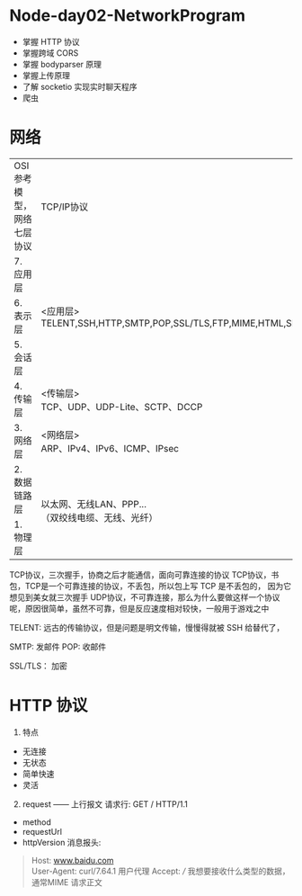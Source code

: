 # Node-day02-NetworkProgram
- 掌握 HTTP 协议
- 掌握跨域 CORS
- 掌握 bodyparser 原理
- 掌握上传原理
- 了解 socketio 实现实时聊天程序
- 爬虫

# 网络

<table>
  <tr>
    <td>OSI参考模型，网络七层协议</td>
    <td>TCP/IP协议</td>
  </tr>
  <tr>
    <td>7. 应用层</td>
    <td rowspan="3"><应用层><br />TELENT,SSH,HTTP,SMTP,POP,SSL/TLS,FTP,MIME,HTML,SNMP,MIB,SIP,RTP...</td>
  </tr>
  <tr>
    <td>6. 表示层</td>
  </tr>
  <tr>
    <td>5. 会话层</td>
  </tr>
  <tr>
    <td>4. 传输层</td>
    <td><传输层><br />TCP、UDP、UDP-Lite、SCTP、DCCP</td>
  </tr>
  <tr>
    <td>3. 网络层</td>
    <td><网络层><br/>ARP、IPv4、IPv6、ICMP、IPsec</td>
  </tr>
  <tr>
    <td>2. 数据链路层</td>
    <td rowspan="2">以太网、无线LAN、PPP...<br />（双绞线电缆、无线、光纤）</td>
  </tr>
  <tr>
    <td>1. 物理层</td>
  </tr>
</table>

TCP协议，三次握手，协商之后才能通信，面向可靠连接的协议
TCP协议，书包，TCP是一个可靠连接的协议，不丢包，所以包上写 TCP 是不丢包的， 因为它想见到美女就三次握手
UDP协议，不可靠连接，那么为什么要做这样一个协议呢，原因很简单，虽然不可靠，但是反应速度相对较快，一般用于游戏之中

TELENT: 远古的传输协议，但是问题是明文传输，慢慢得就被 SSH 给替代了，

SMTP: 发邮件
POP: 收邮件

SSL/TLS： 加密

# HTTP 协议
1. 特点
  - 无连接
  - 无状态
  - 简单快速
  - 灵活

2. request —— 上行报文
请求行: GET / HTTP/1.1
- method
- requestUrl
- httpVersion
消息报头:
> Host: www.baidu.com       
> User-Agent: curl/7.64.1   用户代理
> Accept: */*               我想要接收什么类型的数据，通常MIME
请求正文



